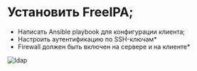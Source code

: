 # Установить FreeIPA;
* Написать Ansible playbook для конфигурации клиента;
* Настроить аутентификацию по SSH-ключам*
* Firewall должен быть включен на сервере и на клиенте*

![ldap](https://github.com/IvanSataev/OTUS/assets/17563920/f8cc9c90-0852-4029-b0cc-aeb2db1c26bc)

